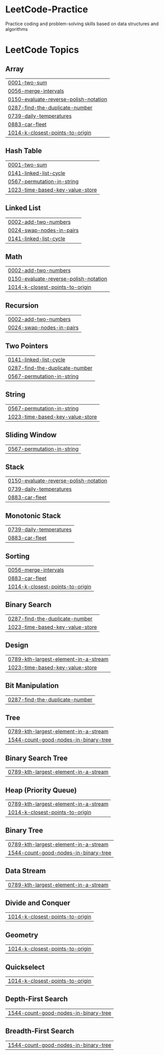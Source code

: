 # LeetCode-Practice

Practice coding and problem-solving skills based on data structures and algorithms


<!---LeetCode Topics Start-->
# LeetCode Topics
## Array
|  |
| ------- |
| [0001-two-sum](https://github.com/KaurInTech/Practice-Problem-Solving/tree/master/0001-two-sum) |
| [0056-merge-intervals](https://github.com/KaurInTech/Practice-Problem-Solving/tree/master/0056-merge-intervals) |
| [0150-evaluate-reverse-polish-notation](https://github.com/KaurInTech/Practice-Problem-Solving/tree/master/0150-evaluate-reverse-polish-notation) |
| [0287-find-the-duplicate-number](https://github.com/KaurInTech/Practice-Problem-Solving/tree/master/0287-find-the-duplicate-number) |
| [0739-daily-temperatures](https://github.com/KaurInTech/Practice-Problem-Solving/tree/master/0739-daily-temperatures) |
| [0883-car-fleet](https://github.com/KaurInTech/Practice-Problem-Solving/tree/master/0883-car-fleet) |
| [1014-k-closest-points-to-origin](https://github.com/KaurInTech/Practice-Problem-Solving/tree/master/1014-k-closest-points-to-origin) |
## Hash Table
|  |
| ------- |
| [0001-two-sum](https://github.com/KaurInTech/Practice-Problem-Solving/tree/master/0001-two-sum) |
| [0141-linked-list-cycle](https://github.com/KaurInTech/Practice-Problem-Solving/tree/master/0141-linked-list-cycle) |
| [0567-permutation-in-string](https://github.com/KaurInTech/Practice-Problem-Solving/tree/master/0567-permutation-in-string) |
| [1023-time-based-key-value-store](https://github.com/KaurInTech/Practice-Problem-Solving/tree/master/1023-time-based-key-value-store) |
## Linked List
|  |
| ------- |
| [0002-add-two-numbers](https://github.com/KaurInTech/Practice-Problem-Solving/tree/master/0002-add-two-numbers) |
| [0024-swap-nodes-in-pairs](https://github.com/KaurInTech/Practice-Problem-Solving/tree/master/0024-swap-nodes-in-pairs) |
| [0141-linked-list-cycle](https://github.com/KaurInTech/Practice-Problem-Solving/tree/master/0141-linked-list-cycle) |
## Math
|  |
| ------- |
| [0002-add-two-numbers](https://github.com/KaurInTech/Practice-Problem-Solving/tree/master/0002-add-two-numbers) |
| [0150-evaluate-reverse-polish-notation](https://github.com/KaurInTech/Practice-Problem-Solving/tree/master/0150-evaluate-reverse-polish-notation) |
| [1014-k-closest-points-to-origin](https://github.com/KaurInTech/Practice-Problem-Solving/tree/master/1014-k-closest-points-to-origin) |
## Recursion
|  |
| ------- |
| [0002-add-two-numbers](https://github.com/KaurInTech/Practice-Problem-Solving/tree/master/0002-add-two-numbers) |
| [0024-swap-nodes-in-pairs](https://github.com/KaurInTech/Practice-Problem-Solving/tree/master/0024-swap-nodes-in-pairs) |
## Two Pointers
|  |
| ------- |
| [0141-linked-list-cycle](https://github.com/KaurInTech/Practice-Problem-Solving/tree/master/0141-linked-list-cycle) |
| [0287-find-the-duplicate-number](https://github.com/KaurInTech/Practice-Problem-Solving/tree/master/0287-find-the-duplicate-number) |
| [0567-permutation-in-string](https://github.com/KaurInTech/Practice-Problem-Solving/tree/master/0567-permutation-in-string) |
## String
|  |
| ------- |
| [0567-permutation-in-string](https://github.com/KaurInTech/Practice-Problem-Solving/tree/master/0567-permutation-in-string) |
| [1023-time-based-key-value-store](https://github.com/KaurInTech/Practice-Problem-Solving/tree/master/1023-time-based-key-value-store) |
## Sliding Window
|  |
| ------- |
| [0567-permutation-in-string](https://github.com/KaurInTech/Practice-Problem-Solving/tree/master/0567-permutation-in-string) |
## Stack
|  |
| ------- |
| [0150-evaluate-reverse-polish-notation](https://github.com/KaurInTech/Practice-Problem-Solving/tree/master/0150-evaluate-reverse-polish-notation) |
| [0739-daily-temperatures](https://github.com/KaurInTech/Practice-Problem-Solving/tree/master/0739-daily-temperatures) |
| [0883-car-fleet](https://github.com/KaurInTech/Practice-Problem-Solving/tree/master/0883-car-fleet) |
## Monotonic Stack
|  |
| ------- |
| [0739-daily-temperatures](https://github.com/KaurInTech/Practice-Problem-Solving/tree/master/0739-daily-temperatures) |
| [0883-car-fleet](https://github.com/KaurInTech/Practice-Problem-Solving/tree/master/0883-car-fleet) |
## Sorting
|  |
| ------- |
| [0056-merge-intervals](https://github.com/KaurInTech/Practice-Problem-Solving/tree/master/0056-merge-intervals) |
| [0883-car-fleet](https://github.com/KaurInTech/Practice-Problem-Solving/tree/master/0883-car-fleet) |
| [1014-k-closest-points-to-origin](https://github.com/KaurInTech/Practice-Problem-Solving/tree/master/1014-k-closest-points-to-origin) |
## Binary Search
|  |
| ------- |
| [0287-find-the-duplicate-number](https://github.com/KaurInTech/Practice-Problem-Solving/tree/master/0287-find-the-duplicate-number) |
| [1023-time-based-key-value-store](https://github.com/KaurInTech/Practice-Problem-Solving/tree/master/1023-time-based-key-value-store) |
## Design
|  |
| ------- |
| [0789-kth-largest-element-in-a-stream](https://github.com/KaurInTech/Practice-Problem-Solving/tree/master/0789-kth-largest-element-in-a-stream) |
| [1023-time-based-key-value-store](https://github.com/KaurInTech/Practice-Problem-Solving/tree/master/1023-time-based-key-value-store) |
## Bit Manipulation
|  |
| ------- |
| [0287-find-the-duplicate-number](https://github.com/KaurInTech/Practice-Problem-Solving/tree/master/0287-find-the-duplicate-number) |
## Tree
|  |
| ------- |
| [0789-kth-largest-element-in-a-stream](https://github.com/KaurInTech/Practice-Problem-Solving/tree/master/0789-kth-largest-element-in-a-stream) |
| [1544-count-good-nodes-in-binary-tree](https://github.com/KaurInTech/Practice-Problem-Solving/tree/master/1544-count-good-nodes-in-binary-tree) |
## Binary Search Tree
|  |
| ------- |
| [0789-kth-largest-element-in-a-stream](https://github.com/KaurInTech/Practice-Problem-Solving/tree/master/0789-kth-largest-element-in-a-stream) |
## Heap (Priority Queue)
|  |
| ------- |
| [0789-kth-largest-element-in-a-stream](https://github.com/KaurInTech/Practice-Problem-Solving/tree/master/0789-kth-largest-element-in-a-stream) |
| [1014-k-closest-points-to-origin](https://github.com/KaurInTech/Practice-Problem-Solving/tree/master/1014-k-closest-points-to-origin) |
## Binary Tree
|  |
| ------- |
| [0789-kth-largest-element-in-a-stream](https://github.com/KaurInTech/Practice-Problem-Solving/tree/master/0789-kth-largest-element-in-a-stream) |
| [1544-count-good-nodes-in-binary-tree](https://github.com/KaurInTech/Practice-Problem-Solving/tree/master/1544-count-good-nodes-in-binary-tree) |
## Data Stream
|  |
| ------- |
| [0789-kth-largest-element-in-a-stream](https://github.com/KaurInTech/Practice-Problem-Solving/tree/master/0789-kth-largest-element-in-a-stream) |
## Divide and Conquer
|  |
| ------- |
| [1014-k-closest-points-to-origin](https://github.com/KaurInTech/Practice-Problem-Solving/tree/master/1014-k-closest-points-to-origin) |
## Geometry
|  |
| ------- |
| [1014-k-closest-points-to-origin](https://github.com/KaurInTech/Practice-Problem-Solving/tree/master/1014-k-closest-points-to-origin) |
## Quickselect
|  |
| ------- |
| [1014-k-closest-points-to-origin](https://github.com/KaurInTech/Practice-Problem-Solving/tree/master/1014-k-closest-points-to-origin) |
## Depth-First Search
|  |
| ------- |
| [1544-count-good-nodes-in-binary-tree](https://github.com/KaurInTech/Practice-Problem-Solving/tree/master/1544-count-good-nodes-in-binary-tree) |
## Breadth-First Search
|  |
| ------- |
| [1544-count-good-nodes-in-binary-tree](https://github.com/KaurInTech/Practice-Problem-Solving/tree/master/1544-count-good-nodes-in-binary-tree) |
<!---LeetCode Topics End-->